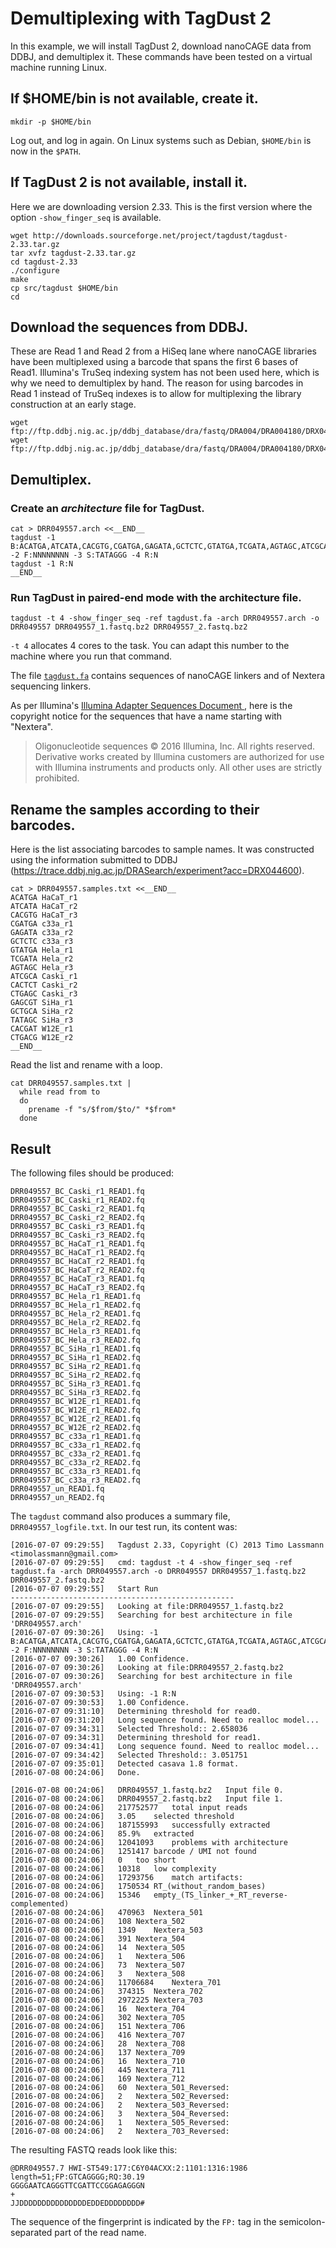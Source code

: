 Demultiplexing with TagDust 2
=============================

In this example, we will install TagDust 2, download nanoCAGE data from DDBJ,
and demultiplex it.  These commands have been tested on a virtual machine
running Linux.

## If $HOME/bin is not available, create it.

```
mkdir -p $HOME/bin
```

Log out, and log in again.  On Linux systems such as Debian, `$HOME/bin` is now in the `$PATH`.

## If TagDust 2 is not available, install it.

Here we are downloading version 2.33.  This is the first version where the option `-show_finger_seq`
is available.

```
wget http://downloads.sourceforge.net/project/tagdust/tagdust-2.33.tar.gz
tar xvfz tagdust-2.33.tar.gz 
cd tagdust-2.33
./configure
make
cp src/tagdust $HOME/bin
cd
```

## Download the sequences from DDBJ.

These are Read 1 and Read 2 from a HiSeq lane where nanoCAGE libraries have
been multiplexed using a barcode that spans the first 6 bases of Read1.
Illumina's TruSeq indexing system has not been used here, which is why we need
to demultiplex by hand.  The reason for using barcodes in Read 1 instead of
TruSeq indexes is to allow for multiplexing the library construction at an
early stage.

```
wget ftp://ftp.ddbj.nig.ac.jp/ddbj_database/dra/fastq/DRA004/DRA004180/DRX044600/DRR049557_1.fastq.bz2
wget ftp://ftp.ddbj.nig.ac.jp/ddbj_database/dra/fastq/DRA004/DRA004180/DRX044600/DRR049557_2.fastq.bz2
```

## Demultiplex.

### Create an _architecture_ file for TagDust.

```
cat > DRR049557.arch <<__END__
tagdust -1 B:ACATGA,ATCATA,CACGTG,CGATGA,GAGATA,GCTCTC,GTATGA,TCGATA,AGTAGC,ATCGCA,CACTCT,CTGAGC,GAGCGT,GCTGCA,TATAGC,CACGAT,CTGACG -2 F:NNNNNNNN -3 S:TATAGGG -4 R:N
tagdust -1 R:N
__END__
```

### Run TagDust in paired-end mode with the architecture file.

```
tagdust -t 4 -show_finger_seq -ref tagdust.fa -arch DRR049557.arch -o DRR049557 DRR049557_1.fastq.bz2 DRR049557_2.fastq.bz2
```

`-t 4` allocates 4 cores to the task.  You can adapt this number to the machine where you run that command.

The file [`tagdust.fa`](./tagdust.fa) contains sequences of nanoCAGE linkers and of Nextera sequencing
linkers.

As per Illumina's [ Illumina Adapter Sequences Document
](http://support.illumina.com/downloads/illumina-customer-sequence-letter.html),
here is the copyright notice for the sequences that have a name starting with
"Nextera".

> Oligonucleotide sequences © 2016 Illumina, Inc. All rights reserved.
> Derivative works created by Illumina customers are authorized for use with
> Illumina instruments and products only. All other uses are strictly
> prohibited.

## Rename the samples according to their barcodes.

Here is the list associating barcodes to sample names.  It was constructed
using the information submitted to DDBJ
(<https://trace.ddbj.nig.ac.jp/DRASearch/experiment?acc=DRX044600>).

```
cat > DRR049557.samples.txt <<__END__
ACATGA HaCaT_r1
ATCATA HaCaT_r2
CACGTG HaCaT_r3
CGATGA c33a_r1
GAGATA c33a_r2
GCTCTC c33a_r3
GTATGA Hela_r1
TCGATA Hela_r2
AGTAGC Hela_r3
ATCGCA Caski_r1
CACTCT Caski_r2
CTGAGC Caski_r3
GAGCGT SiHa_r1
GCTGCA SiHa_r2
TATAGC SiHa_r3
CACGAT W12E_r1
CTGACG W12E_r2
__END__
```

Read the list and rename with a loop.

```
cat DRR049557.samples.txt |
  while read from to
  do
    prename -f "s/$from/$to/" *$from*
  done
```

## Result

The following files should be produced:

```
DRR049557_BC_Caski_r1_READ1.fq
DRR049557_BC_Caski_r1_READ2.fq
DRR049557_BC_Caski_r2_READ1.fq
DRR049557_BC_Caski_r2_READ2.fq
DRR049557_BC_Caski_r3_READ1.fq
DRR049557_BC_Caski_r3_READ2.fq
DRR049557_BC_HaCaT_r1_READ1.fq
DRR049557_BC_HaCaT_r1_READ2.fq
DRR049557_BC_HaCaT_r2_READ1.fq
DRR049557_BC_HaCaT_r2_READ2.fq
DRR049557_BC_HaCaT_r3_READ1.fq
DRR049557_BC_HaCaT_r3_READ2.fq
DRR049557_BC_Hela_r1_READ1.fq
DRR049557_BC_Hela_r1_READ2.fq
DRR049557_BC_Hela_r2_READ1.fq
DRR049557_BC_Hela_r2_READ2.fq
DRR049557_BC_Hela_r3_READ1.fq
DRR049557_BC_Hela_r3_READ2.fq
DRR049557_BC_SiHa_r1_READ1.fq
DRR049557_BC_SiHa_r1_READ2.fq
DRR049557_BC_SiHa_r2_READ1.fq
DRR049557_BC_SiHa_r2_READ2.fq
DRR049557_BC_SiHa_r3_READ1.fq
DRR049557_BC_SiHa_r3_READ2.fq
DRR049557_BC_W12E_r1_READ1.fq
DRR049557_BC_W12E_r1_READ2.fq
DRR049557_BC_W12E_r2_READ1.fq
DRR049557_BC_W12E_r2_READ2.fq
DRR049557_BC_c33a_r1_READ1.fq
DRR049557_BC_c33a_r1_READ2.fq
DRR049557_BC_c33a_r2_READ1.fq
DRR049557_BC_c33a_r2_READ2.fq
DRR049557_BC_c33a_r3_READ1.fq
DRR049557_BC_c33a_r3_READ2.fq
DRR049557_un_READ1.fq
DRR049557_un_READ2.fq
```

The `tagdust` command also produces a summary file, `DRR049557_logfile.txt`.
In our test run, its content was:

```
[2016-07-07 09:29:55]	Tagdust 2.33, Copyright (C) 2013 Timo Lassmann <timolassmann@gmail.com>
[2016-07-07 09:29:55]	cmd: tagdust -t 4 -show_finger_seq -ref tagdust.fa -arch DRR049557.arch -o DRR049557 DRR049557_1.fastq.bz2 DRR049557_2.fastq.bz2 
[2016-07-07 09:29:55]	Start Run
--------------------------------------------------
[2016-07-07 09:29:55]	Looking at file:DRR049557_1.fastq.bz2
[2016-07-07 09:29:55]	Searching for best architecture in file 'DRR049557.arch'
[2016-07-07 09:30:26]	Using: -1 B:ACATGA,ATCATA,CACGTG,CGATGA,GAGATA,GCTCTC,GTATGA,TCGATA,AGTAGC,ATCGCA,CACTCT,CTGAGC,GAGCGT,GCTGCA,TATAGC,CACGAT,CTGACG -2 F:NNNNNNNN -3 S:TATAGGG -4 R:N 
[2016-07-07 09:30:26]	1.00 Confidence.
[2016-07-07 09:30:26]	Looking at file:DRR049557_2.fastq.bz2
[2016-07-07 09:30:26]	Searching for best architecture in file 'DRR049557.arch'
[2016-07-07 09:30:53]	Using: -1 R:N 
[2016-07-07 09:30:53]	1.00 Confidence.
[2016-07-07 09:31:10]	Determining threshold for read0.
[2016-07-07 09:31:20]	Long sequence found. Need to realloc model...
[2016-07-07 09:34:31]	Selected Threshold:: 2.658036
[2016-07-07 09:34:31]	Determining threshold for read1.
[2016-07-07 09:34:41]	Long sequence found. Need to realloc model...
[2016-07-07 09:34:42]	Selected Threshold:: 3.051751
[2016-07-07 09:35:01]	Detected casava 1.8 format.
[2016-07-08 00:24:06]	Done.

[2016-07-08 00:24:06]	DRR049557_1.fastq.bz2	Input file 0.
[2016-07-08 00:24:06]	DRR049557_2.fastq.bz2	Input file 1.
[2016-07-08 00:24:06]	217752577	total input reads
[2016-07-08 00:24:06]	3.05	selected threshold
[2016-07-08 00:24:06]	187155993	successfully extracted
[2016-07-08 00:24:06]	85.9%	extracted
[2016-07-08 00:24:06]	12041093	problems with architecture
[2016-07-08 00:24:06]	1251417	barcode / UMI not found
[2016-07-08 00:24:06]	0	too short
[2016-07-08 00:24:06]	10318	low complexity
[2016-07-08 00:24:06]	17293756	match artifacts:
[2016-07-08 00:24:06]	1750534	RT_(without_random_bases)
[2016-07-08 00:24:06]	15346	empty_(TS_linker_+_RT_reverse-complemented)
[2016-07-08 00:24:06]	470963	Nextera_501
[2016-07-08 00:24:06]	108	Nextera_502
[2016-07-08 00:24:06]	1349	Nextera_503
[2016-07-08 00:24:06]	391	Nextera_504
[2016-07-08 00:24:06]	14	Nextera_505
[2016-07-08 00:24:06]	1	Nextera_506
[2016-07-08 00:24:06]	73	Nextera_507
[2016-07-08 00:24:06]	3	Nextera_508
[2016-07-08 00:24:06]	11706684	Nextera_701
[2016-07-08 00:24:06]	374315	Nextera_702
[2016-07-08 00:24:06]	2972225	Nextera_703
[2016-07-08 00:24:06]	16	Nextera_704
[2016-07-08 00:24:06]	302	Nextera_705
[2016-07-08 00:24:06]	151	Nextera_706
[2016-07-08 00:24:06]	416	Nextera_707
[2016-07-08 00:24:06]	28	Nextera_708
[2016-07-08 00:24:06]	137	Nextera_709
[2016-07-08 00:24:06]	16	Nextera_710
[2016-07-08 00:24:06]	445	Nextera_711
[2016-07-08 00:24:06]	169	Nextera_712
[2016-07-08 00:24:06]	60	Nextera_501_Reversed:
[2016-07-08 00:24:06]	2	Nextera_502_Reversed:
[2016-07-08 00:24:06]	2	Nextera_503_Reversed:
[2016-07-08 00:24:06]	3	Nextera_504_Reversed:
[2016-07-08 00:24:06]	1	Nextera_505_Reversed:
[2016-07-08 00:24:06]	2	Nextera_703_Reversed:
```

The resulting FASTQ reads look like this:

```
@DRR049557.7 HWI-ST549:177:C6Y04ACXX:2:1101:1316:1986 length=51;FP:GTCAGGGG;RQ:30.19
GGGGAATCAGGGTTCGATTCCGGAGAGGGN
+
JJDDDDDDDDDDDDDDDEDDEDDDDDDDD#
```

The sequence of the fingerprint is indicated by the `FP:` tag in the semicolon-separated part of the read name.
